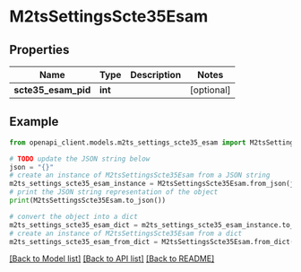 # M2tsSettingsScte35Esam


## Properties

Name | Type | Description | Notes
------------ | ------------- | ------------- | -------------
**scte35_esam_pid** | **int** |  | [optional] 

## Example

```python
from openapi_client.models.m2ts_settings_scte35_esam import M2tsSettingsScte35Esam

# TODO update the JSON string below
json = "{}"
# create an instance of M2tsSettingsScte35Esam from a JSON string
m2ts_settings_scte35_esam_instance = M2tsSettingsScte35Esam.from_json(json)
# print the JSON string representation of the object
print(M2tsSettingsScte35Esam.to_json())

# convert the object into a dict
m2ts_settings_scte35_esam_dict = m2ts_settings_scte35_esam_instance.to_dict()
# create an instance of M2tsSettingsScte35Esam from a dict
m2ts_settings_scte35_esam_from_dict = M2tsSettingsScte35Esam.from_dict(m2ts_settings_scte35_esam_dict)
```
[[Back to Model list]](../README.md#documentation-for-models) [[Back to API list]](../README.md#documentation-for-api-endpoints) [[Back to README]](../README.md)



